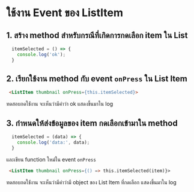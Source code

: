 
# ใช้งาน Event ของ ListItem

## 1. สร้าง method สำหรับกรณีที่เกิดการกดเลือก item ใน List

```js
  itemSelected = () => {
    console.log('ok');
  }
```

## 2. เรียกใช้งาน method กับ event `onPress` ใน List Item

```html
 <ListItem thumbnail onPress={this.itemSelected}>
```

ทดสอบกดใช้่งาน จะเห็นว่ามีคำว่า ok แสดงขึ้นมาใน log


## 3. กำหนดให้ส่งข้อมูลของ item กดเลือกเข้ามาใน method

```js
  itemSelected = (data) => {
    console.log('data:', data);
  }
```

และเขียน function ใหม่ใน event `onPress`

```html
 <ListItem thumbnail onPress={() => this.itemSelected(item)}>
```

ทดสอบกดใช้่งาน จะเห็นว่ามีคำว่ามี object ของ List Item ที่กดเลือก แสดงขึ้นมาใน log

